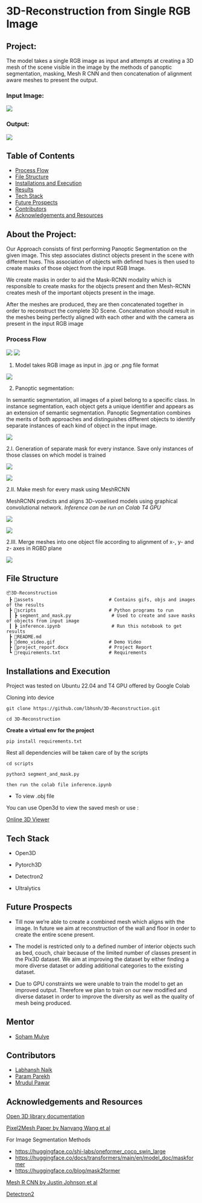 # 3D-Reconstruction from Single RGB Image

## Project:
The model takes a single RGB image as input and attempts at creating a 3D mesh of the scene visible in the image by the methods of panoptic segmentation, masking, Mesh R CNN and then concatenation of alignment aware meshes to present the output.

### Input Image:
![](https://github.com/lbhnsh/3D-Reconstruction/blob/Labhansh-Naik/assets/result2/model_input2.jpg?raw=true)


### Output:
![](https://github.com/lbhnsh/3D-Reconstruction/blob/Labhansh-Naik/assets/result2/model_output2.gif?raw=true)



## Table of Contents
* [Process Flow](https://github.com/lbhnsh/3D-Reconstruction/tree/Final#process-flow)
* [File Structure](https://github.com/lbhnsh/3D-Reconstruction/blob/Final/README.md#file-structure)
* [Installations and Execution](https://github.com/lbhnsh/3D-Reconstruction/blob/Final/README.md#installations-and-preprocessing)
* [Results](https://github.com/lbhnsh/3D-Reconstruction/blob/Final/README.md#results)
* [Tech Stack](https://github.com/lbhnsh/3D-Reconstruction/tree/Final#tech-stack)
* [Future Prospects](https://github.com/lbhnsh/3D-Reconstruction/blob/Final/README.md#future-prospects)
* [Contributors](https://github.com/lbhnsh/3D-Reconstruction/blob/Final/README.md#contributors)
* [Acknowledgements and Resources](https://github.com/lbhnsh/3D-Reconstruction/blob/Final/README.md#acknowledgements-and-resources)


## About the Project:

Our Approach consists of first performing Panoptic Segmentation on the given image. This step associates distinct objects present in the scene with different hues. This association of objects with defined hues is then used to create masks of those object from the input RGB Image.

We create masks in order to aid the Mask-RCNN modality which is responsible to create masks for the objects present and then Mesh-RCNN creates mesh of the important objects present in the image. 

After the meshes are produced, they are then concatenated together in order to reconstruct the complete 3D Scene. Concatenation should result in the meshes being perfectly aligned with each other and with the camera as present in the input RGB image

### Process Flow
![](https://github.com/lbhnsh/3D-Reconstruction/blob/Labhansh-Naik/assets/workflow.jpg?raw=true)
![](https://github.com/lbhnsh/3D-Reconstruction/blob/Param-Parekh/Screenshot%20from%202023-11-08%2002-50-38.png?raw=true)


1. Model takes RGB image as input in .jpg or .png file format 

![](https://github.com/lbhnsh/3D-Reconstruction/blob/Labhansh-Naik/assets/result1/input1.jpg?raw=true)

2. Panoptic segmentation: 

In semantic segmentation, all images of a pixel belong to a specific class. In instance segmentation, each object gets a unique identifier and appears as an extension of semantic segmentation. Panoptic Segmentation combines the merits of both approaches and distinguishes different objects to identify separate instances of each kind of object in the input image.

![](https://github.com/lbhnsh/3D-Reconstruction/blob/Labhansh-Naik/assets/result1/segmented_image.png?raw=true)


2.I. Generation of separate mask for every instance. Save only instances of those classes on which model is trained

![](https://github.com/lbhnsh/3D-Reconstruction/blob/Labhansh-Naik/assets/result1/segmented_rgb_images/segment_rgb_121_2.png?raw=true) 
      
![](https://github.com/lbhnsh/3D-Reconstruction/blob/Labhansh-Naik/assets/result1/segmented_rgb_images/segment_rgb_121_4.png?raw=true)
   
2.II. Make mesh for every mask using MeshRCNN
      
MeshRCNN predicts and aligns 3D-voxelised models using graphical convolutional network. *Inference can be run on Colab T4 GPU*
      
![](https://github.com/lbhnsh/3D-Reconstruction/blob/Labhansh-Naik/assets/result1/sofa.gif?raw=true)

![](https://github.com/lbhnsh/3D-Reconstruction/blob/Labhansh-Naik/assets/result1/table.gif?raw=true)
   
2.III. Merge meshes into one object file according to alignment of x-, y- and z- axes in RGBD plane
   
   ![](https://github.com/lbhnsh/3D-Reconstruction/blob/Labhansh-Naik/assets/result1/model_output1.gif?raw=true)

## File Structure
```
📦3D-Reconstruction 
 ┣ 📂assets                            # Contains gifs, objs and images of the results 
 ┣ 📂scripts                           # Python programs to run 
 ┃ ┣ segment_and_mask.py               # Used to create and save masks of objects from input image
 ┃ ┣ inference.ipynb                   # Run this notebook to get results
 ┣ 📜README.md
 ┣ 📜demo_video.gif                    # Demo Video
 ┣ 📜project_report.docx               # Project Report
 ┗ 📜requirements.txt                  # Requirements
``` 

## Installations and Execution

Project was tested on Ubuntu 22.04 and T4 GPU offered by Google Colab


Cloning into device 

```git clone https://github.com/lbhsnh/3D-Reconstruction.git```

```cd 3D-Reconstruction```

**Create a virtual env for the project**

```pip install requirements.txt```

Rest all dependencies will be taken care of by the scripts

```cd scripts```

```python3 segment_and_mask.py```

```then run the colab file inference.ipynb```


* To view .obj file
  
You can use Open3d to view the saved mesh or use :

[Online 3D Viewer](https://3dviewer.net/)


## Tech Stack

* Open3D

* Pytorch3D
  
* Detectron2
  
* Ultralytics


## Future Prospects

* Till now we’re able to create a combined mesh which aligns with the image. In future we aim at reconstruction of the wall and floor in order to create the entire scene present.

* The model is restricted only to a defined number of interior objects such as bed, couch, chair because of the limited number of classes present in the Pix3D dataset. We aim at improving the dataset by either finding a more diverse dataset or adding additional categories to the existing dataset.

* Due to GPU constraints we were unable to train the model to get an improved output. Therefore we plan to train on our new modified and diverse dataset in order to improve the diversity as well as the quality of mesh being produced.

## Mentor
* [Soham Mulye](https://github.com/Shazam213)
## Contributors

* [Labhansh Naik](https://github.com/lbhnsh)
* [Param Parekh](https://github.com/Param1304)
* [Mrudul Pawar](https://github.com/Mr-MVP)

## Acknowledgements and Resources

[Open 3D library documentation](http://www.open3d.org/docs/release/)

[Pixel2Mesh Paper by Nanyang Wang et al](https://openaccess.thecvf.com/content_ECCV_2018/papers/Nanyang_Wang_Pixel2Mesh_Generating_3D_ECCV_2018_paper.pdf)

For Image Segmentation Methods
* https://huggingface.co/shi-labs/oneformer_coco_swin_large 
* https://huggingface.co/docs/transformers/main/en/model_doc/maskformer 
* https://huggingface.co/blog/mask2former 

[Mesh R CNN by Justin Johnson et al](https://arxiv.org/pdf/1906.02739.pdf)


[Detectron2](https://github.com/facebookresearch/detectron2)
